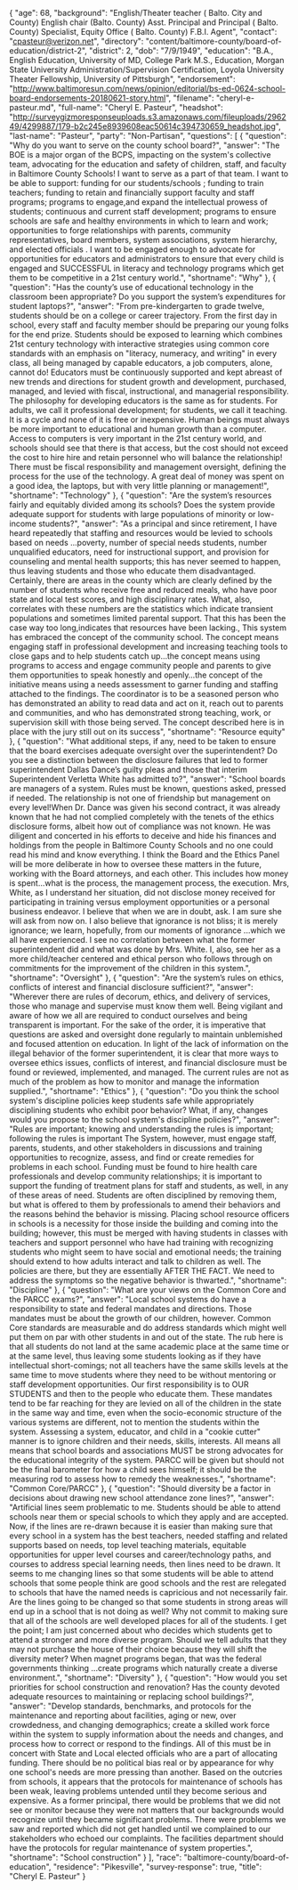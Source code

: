 {
  "age": 68,
  "background": "English/Theater teacher ( Balto. City and County) English chair (Balto. County) Asst. Principal and Principal ( Balto. County) Specialist, Equity Office ( Balto. County) F.B.I. Agent",
  "contact": "cpasteur@verizon.net",
  "directory": "content/baltimore-county/board-of-education/district-2",
  "district": 2,
  "dob": "7/9/1949",
  "education": "B.A., English Education, University of MD, College Park M.S., Education, Morgan State University Administration/Supervision Certification, Loyola University Theater Fellowship, University of Pittsburgh",
  "endorsement": "http://www.baltimoresun.com/news/opinion/editorial/bs-ed-0624-school-board-endorsements-20180621-story.html",
  "filename": "cheryl-e-pasteur.md",
  "full-name": "Cheryl E. Pasteur",
  "headshot": "http://surveygizmoresponseuploads.s3.amazonaws.com/fileuploads/296249/4299887/179-b2c245e8939608eac50614c394730659_headshot.jpg",
  "last-name": "Pasteur",
  "party": "Non-Partisan",
  "questions": [
    {
      "question": "Why do you want to serve on the county school board?",
      "answer": "The BOE is a major organ of the BCPS, impacting on the system's collective team, advocating for the education and safety of children, staff, and faculty in Baltimore County Schools! I want to serve as a part of that team.   I want to be  able to support: funding for our students/schools ; funding  to  train teachers; funding to retain and financially support faculty and staff programs; programs to  engage,and expand the intellectual prowess of students; continuous and current staff development; programs to ensure schools are safe and healthy environments in which to learn and work; opportunities to forge relationships with parents, community representatives, board members, system associations, system hierarchy, and elected officials .   I want to be engaged enough to advocate for opportunities for educators and administrators to ensure that every child is engaged and SUCCESSFUL in literacy and technology programs which get  them to be competitive in a 21st century world.",
      "shortname": "Why"
    },
    {
      "question": "Has the county’s use of educational technology in the classroom been appropriate? Do you support the system’s expenditures for student laptops?",
      "answer": "From pre-kindergarten to grade twelve, students should be on a college or career trajectory. From the first day in school, every staff and faculty member should be preparing our young folks for the end prize. Students should be exposed to learning which combines 21st century technology with interactive strategies using common core standards with an emphasis on \"literacy, numeracy, and writing\" in every class, all being managed by capable educators, a job computers, alone, cannot do!  Educators must be continuously supported and kept abreast of new trends and directions for student growth and development, purchased, managed, and levied with fiscal,  instructional, and managerial responsibility.  The philosophy for developing educators is the same as for students. For adults, we call it professional development; for students, we call it teaching. It is a cycle and none of it is free or inexpensive.  Human beings must always be more important to educational and human growth than a computer. Access to computers is very important in the 21st century world, and schools should see that there is that access, but the cost should not exceed the cost to hire hire and retain personnel who will balance the relationship! There must be fiscal responsibility and management oversight, defining the   process for the use of the technology.  A  great deal of money was spent on a good idea, the laptops, but with very little planning or management!",
      "shortname": "Technology"
    },
    {
      "question": "Are the system’s resources fairly and equitably divided among its schools? Does the system provide adequate support for students with large populations of minority or low-income students?",
      "answer": "As a principal and since retirement, I have heard repeatedly that staffing and resources would be levied to schools based on needs ...poverty, number of special needs students, number unqualified educators, need for instructional support, and provision for counseling and mental health supports; this has never seemed to happen, thus leaving students and those who educate them disadvantaged. Certainly, there are areas in the county which are clearly defined by the number of students who receive free and reduced meals, who have poor state and local test scores, and high disciplinary rates. What, also, correlates with these numbers are the statistics which indicate transient populations and sometimes limited parental support.  That this has been the case way too long,indicates that resources have been lacking.,  This system has embraced the concept of the community school. The concept means engaging staff in professional development and increasing teaching tools to close gaps and to help students catch up…the concept  means using programs to access and engage community people and parents to give them opportunities to speak honestly and openly…the concept of the  initiative means using a needs assessment to garner funding and staffing attached to the findings. The coordinator is to be a seasoned person who has demonstrated an ability to read data and act on it, reach out to parents and communities, and who has demonstrated strong teaching, work, or supervision skill with those being served. The concept described here is in place with the jury still out on its success",
      "shortname": "Resource equity"
    },
    {
      "question": "What additional steps, if any, need to be taken to ensure that the board exercises adequate oversight over the superintendent? Do you see a distinction between the disclosure failures that led to former superintendent Dallas Dance’s guilty pleas and those that interim Superintendent Verletta White has admitted to?",
      "answer": "School boards are managers of a system.   Rules must be known, questions asked, pressed if needed. The relationship is not one of friendship but management on every level!When Dr. Dance was given his second contract, it was already known that he had not complied completely with the tenets of the ethics disclosure forms, albeit how out of compliance was not known. He was diligent and concerted in his efforts to deceive and hide his finances and holdings from the people in Baltimore County Schools and no one could read his mind and know everything. I think the Board and the Ethics Panel will be more deliberate in how to oversee these matters in the future, working with the Board attorneys, and  each other. This includes how money is spent...what is the process, the management process, the execution. Mrs, White, as I understand her situation, did not disclose money received for participating in training versus employment opportunities or a personal business endeavor.  I believe that when we are in doubt, ask. I am sure she will ask from now on. I also believe that ignorance is not bliss; it is merely ignorance; we learn, hopefully, from our moments of ignorance ...which we all have experienced.  I see no correlation between what the former superintendent did and what was done by Mrs. White. I, also, see her as a more child/teacher centered and ethical person who follows through on commitments for the improvement of the children in this system.",
      "shortname": "Oversight"
    },
    {
      "question": "Are the system’s rules on ethics, conflicts of interest and financial disclosure sufficient?",
      "answer": "Wherever there are rules of decorum, ethics, and delivery of services, those who manage and supervise must know them well. Being vigilant and aware of how we all are required to conduct ourselves and being transparent is important. For the sake of the order, it is imperative that questions are asked and oversight done regularly to maintain unblemished and focused attention on education. In light of the lack of information on the illegal behavior of the former superintendent, it is clear that more ways to oversee ethics issues, conflicts of interest, and financial disclosure must be found or reviewed, implemented, and managed. The current rules are not as much of the problem as how to monitor and manage the information supplied.",
      "shortname": "Ethics"
    },
    {
      "question": "Do you think the school system's discipline policies keep students safe while appropriately disciplining students who exhibit poor behavior? What, if any, changes would you propose to the school system's discipline policies?",
      "answer": "Rules are important; knowing and understanding the rules is important; following the rules is important The System, however, must engage staff, parents, students, and other stakeholders in discussions and training opportunities to recognize, assess, and find or create remedies for problems in each school. Funding must be found to hire health care professionals and develop community relationships; it is important to support the funding of treatment plans for staff and students, as well, in any of these areas of need. Students are often disciplined by removing them, but what is offered to them by professionals to amend their behaviors and the reasons behind the behavior is missing. Placing school resource officers in schools is a necessity for those inside the building and coming into the building; however, this must be merged with having students in classes with teachers and support personnel who have had training with recognizing  students who might seem to have social and emotional needs; the training should extend to how adults interact and talk to children as well.  The policies are there, but they are essentially AFTER THE FACT. We need to address  the symptoms so the negative behavior is thwarted.",
      "shortname": "Discipline"
    },
    {
      "question": "What are your views on the Common Core and the PARCC exams?",
      "answer": "Local school systems do have a responsibility to state and federal mandates and directions. Those mandates must be about the growth of our children, however. Common Core standards are measurable and do address standards which might well put them on par with other students in and out of the state. The rub here is that all students do not land at the same academic place at the same time or at the same level, thus leaving some students looking as if they have intellectual short-comings; not all teachers have the same skills levels at the same time to move students where they need to be without mentoring or staff development opportunities. Our first responsibility is to OUR STUDENTS and then  to the people who educate them. These mandates tend to be far reaching for they are levied on all of the children in the state in the same way and time, even when the socio-economic structure of the various systems are different, not to mention the students within the system.  Assessing a system, educator, and child in a \"cookie cutter\" manner is to ignore children and their needs, skills, interests.  All means all means that school boards and associations MUST be strong advocates for the educational integrity of the system.  PARCC will be given but should not be the final barometer for how a child sees himself; it should be the measuring rod to assess how to remedy the weaknesses.",
      "shortname": "Common Core/PARCC"
    },
    {
      "question": "Should diversity be a factor in decisions about drawing new school attendance zone lines?",
      "answer": "Artificial lines seem problematic to me. Students should be able to attend schools near them or special schools to which they apply and are accepted. Now, if the lines are re-drawn because it is easier than making sure that every school in a system has the best teachers, needed staffing and related supports based on needs, top level teaching materials, equitable opportunities for upper level courses and career/technology paths, and courses to address special learning needs, then lines need to be drawn. It seems to me changing lines so that some students will be able to attend schools that some people think are good schools and the rest are relegated to schools that have the named needs is capricious and not necessarily fair. Are the lines going to be changed so that some students in strong areas will end up in a school that is not doing as well? Why not commit to making sure that all of the schools are well developed places for all of the students. I get the point; I am just concerned about who decides which students get to attend a stronger and more diverse program. Should we tell adults that they may not purchase the house of their choice because they will shift the diversity meter?  When magnet programs began, that was the federal governments thinking ...create programs which  naturally create a diverse environment.",
      "shortname": "Diversity"
    },
    {
      "question": "How would you set priorities for school construction and renovation? Has the county devoted adequate resources to maintaining or replacing school buildings?",
      "answer": "Develop standards, benchmarks, and protocols for the maintenance and reporting about facilities, aging or new, over crowdedness, and changing demographics; create a skilled work force within the system to supply information about the needs and changes, and process how to correct or respond to the findings. All of this must be in concert with State and Local  elected officials who are a part of allocating funding.  There should be no political bias real or by appearance for why one school's needs are more pressing than another. Based on the outcries from schools, it appears that the protocols for maintenance of schools has been weak, leaving problems  untended until they become serious and expensive. As a former principal, there would be problems that we did not see or monitor because they were not matters that our backgrounds would recognize until they became significant problems. There were problems we saw and reported which did not get handled until we complained to our stakeholders who echoed our complaints.  The facilities department should have the protocols for regular maintenance of system properties.",
      "shortname": "School construction"
    }
  ],
  "race": "baltimore-county/board-of-education",
  "residence": "Pikesville",
  "survey-response": true,
  "title": "Cheryl E. Pasteur"
}
